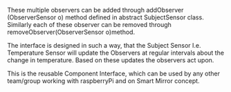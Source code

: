 

These multiple observers can be added through addObserver (ObserverSensor o) method defined in abstract SubjectSensor class. Similarly each of these observer can be removed through removeObserver(ObserverSensor o)method. 

The interface is designed in such a way, that the Subject Sensor I.e. Temperature Sensor will update the Observers at regular intervals about the change in temperature. Based on these updates the observers act upon.

This is the reusable Component Interface, which can be used
by any other team/group working with raspberryPi and on Smart Mirror concept.

